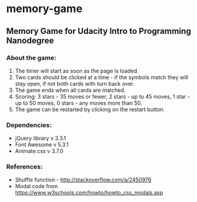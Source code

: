 # memory-game

<h2>Memory Game for Udacity Intro to Programming Nanodegree</h2>

<h3>About the game:</h3>

1. The timer will start as soon as the page is loaded.
2. Two cards should be clicked at a time - if the symbols match they will stay open, if not both cards with turn back over.
3. The game ends when all cards are matched.
4. Scoring: 3 stars - 35 moves or fewer, 2 stars - up to 45 moves, 1 star - up to 50 moves, 0 stars - any moves more than 50.
5. The game can be restarted by clicking on the restart button.

<h3>Dependencies:</h3>

- jQuery library v 3.3.1
- Font Awesome v 5.3.1
- Animate.css v 3.7.0

<h3>References:</h3>

- Shuffle function - http://stackoverflow.com/a/2450976
- Modal code from https://www.w3schools.com/howto/howto_css_modals.asp
